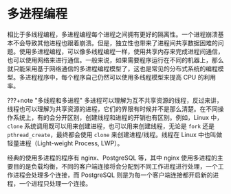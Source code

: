 # 多进程编程

相比于多线程编程，多进程编程每个进程之间拥有更好的隔离性。一个进程崩溃基本不会导致其他进程也跟着崩溃。但是，独立性也带来了进程间共享数据困难的问题。使用多进程编程，可以像多线程编程一样，使用共享内存来完成进程间通信，也可以使用网络来进行通信。一般来说，如果需要程序运行在不同的机器上，那么就只能采用基于网络通信的多进程编程模型了，这也是常见的分布式系统的编程模型。多进程程序中，每个程序自己仍然可以使用多线程模型来提高 CPU 的利用率。

???+note "多线程和多进程" 
    多进程可以理解为互不共享资源的线程，反过来讲，线程也可以理解为共享资源的进程，它们的界限有时候并不是那么清楚。在不同操作系统上，有的会分开区别，创建线程和进程的开销也有区别。例如，Linux 中，`clone` 系统调用既可以用来创建进程，也可以用来创建线程，无论是 `fork` 还是 `pthread_create`，最终都会使用 `clone` 来创建进程/线程。线程在 Linux 中也叫做轻量进程（Light-weight Process, LWP）。

经典的使用多进程的程序有 nginx、PostgreSQL 等，其中 nginx 使用多进程的主要目的是负载均衡，不同的客户端连接将会分配到不同工作进程进行处理，一个工作进程会处理多个连接，而 PostgreSQL 则是为每一个客户端连接都开启新的进程，一个进程只处理一个连接。